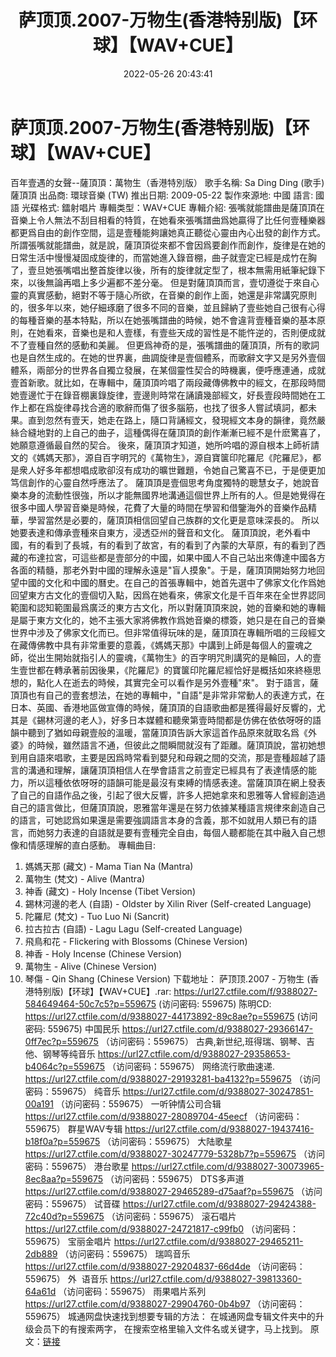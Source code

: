 ﻿---
title: 萨顶顶.2007-万物生(香港特别版)【环球】【WAV+CUE】
date: 2022-05-26 20:43:41
categories: WAV车载音乐、镜像
tags: 华语中文
---
# 萨顶顶.2007-万物生(香港特别版)【环球】【WAV+CUE】

百年壹遇的女聲--薩頂頂：萬物生（香港特別版）
歌手名稱: Sa Ding Ding (歌手)
薩頂頂
出品商: 環球音樂 (TW)
推出日期: 2009-05-22
製作來源地: 中國
語言: 國語
光碟格式:
鐳射唱片
專輯类型：WAV+CUE
專輯介紹:
張嘴就能譜曲是薩頂頂在音樂上令人無法不刮目相看的特質，在她看來張嘴譜曲爲她贏得了比任何壹種樂器都更爲自由的創作空間，這是壹種能夠讓她真正聽從心靈由內心出發的創作方式。
所謂張嘴就能譜曲，就是說，薩頂頂從來都不會因爲要創作而創作，旋律是在她的日常生活中慢慢凝固成旋律的，而當她進入錄音棚，曲子就壹定已經是成竹在胸了，壹旦她張嘴唱出整首旋律以後，所有的旋律就定型了，根本無需用紙筆紀錄下來，以後無論再唱上多少遍都不差分毫。
但是對薩頂頂而言，壹切遵從于來自心靈的真實感動，絕對不等于隨心所欲，在音樂的創作上面，她還是非常講究原則的，很多年以來，她仔細琢磨了很多不同的音樂，並且歸納了壹些她自己很有心得的每種音樂的基本特點，所以在她張嘴譜曲的時候，她不會違背壹種音樂的基本原則，在她看來，音樂也是和人壹樣，有壹些天成的習性是不能忤逆的，否則便成就不了壹種自然的感動和美麗。
但更爲神奇的是，張嘴譜曲的薩頂頂，所有的歌詞也是自然生成的。在她的世界裏，曲調旋律是壹個體系，而歌辭文字又是另外壹個體系，兩部分的世界各自獨立發展，在某個靈性契合的時機裏，便呼應連通，成就壹首新歌。就比如，在專輯中，薩頂頂吟唱了兩段藏傳佛教中的經文，在那段時間她壹邊忙于在錄音棚裏錄旋律，壹邊則時常在誦讀幾部經文，好長壹段時間她在工作上都在爲旋律尋找合適的歌辭而傷了很多腦筋，也找了很多人嘗試填詞，都未果。直到忽然有壹天，她走在路上，隨口背誦經文，發現經文本身的韻律，竟然嚴絲合縫地對的上自己的曲子，這種偶得在薩頂頂的創作漸漸已經不是什麽驚喜了，她願意遵循最自然的契合。
後來，薩頂頂才知道，她所吟唱的源自根本上師祈請文的《媽媽天那》，源自百字明咒的《萬物生》，源自寶箧印陀羅尼《陀羅尼》，都是衆人好多年都想唱成歌卻沒有成功的曠世難題，令她自己驚喜不已，于是便更加笃信創作的心靈自然呼應法了。
薩頂頂是壹個思考角度獨特的聰慧女子，她說音樂本身的流動性很強，所以才能無國界地溝通這個世界上所有的人。但是她覺得在很多中國人學習音樂是時候，花費了大量的時間在學習和借鑒海外的音樂作品精華，學習當然是必要的，薩頂頂相信回望自己族群的文化更是意味深長的。
所以她要表達和傳承壹種來自東方，浸透亞州的聲音和文化。
薩頂頂說，老外看中國，有的看到了長城，有的看到了故宮，有的看到了內蒙的大草原，有的看到了西藏的布達拉宮，可這些都是壹部分的中國，如果中國人不自己站出來傳達中國各方各面的精髓，那老外對中國的理解永遠是"盲人摸象"。于是，薩頂頂開始努力地回望中國的文化和中國的曆史。在自己的首張專輯中，她首先選中了佛家文化作爲她回望東方古文化的壹個切入點，因爲在她看來，佛家文化是千百年來在全世界認同範圍和認知範圍最爲廣泛的東方古文化，所以對薩頂頂來說，她的音樂和她的專輯是屬于東方文化的，她不主張大家將佛教作爲她音樂的標簽，她只是在自己的音樂世界中涉及了佛家文化而已。但非常值得玩味的是，薩頂頂在專輯所唱的三段經文在藏傳佛教中具有非常重要的意義，《媽媽天那》中講到上師是每個人的靈魂之師，從出生開始就指引人的靈魂，《萬物生》的百字明咒則講究的是輪回，人的壹生壹世都在轉承著前因後果，《陀羅尼》的寶箧印陀羅尼經恰好是概括如來終極思想的，點化人在逝去的時候，其實完全可以看作是另外壹種"來"。
對于語言，薩頂頂也有自己的壹套想法，在她的專輯中，"自語"是非常非常動人的表達方式，在日本、英國、香港地區做宣傳的時候，薩頂頂的自語歌曲都是獲得最好反響的，尤其是《錫林河邊的老人》，好多日本媒體和聽衆第壹時間都是仿佛在依依呀呀的語韻中聽到了猶如母親壹般的溫暖，當薩頂頂告訴大家這首作品原來就取名爲《外婆》的時候，雖然語言不通，但彼此之間瞬間就沒有了距離。薩頂頂說，當初她想到用自語來唱歌，主要是因爲時常看到嬰兒和母親之間的交流，那是壹種超越了語言的溝通和理解，讓薩頂頂相信人在學會語言之前壹定已經具有了表達情感的能力，所以這種依依呀呀的語韻可能是最沒有束縛的情感表達。當薩頂頂在網上發表了自己的自語作品之後，引起了很大反響，許多人把她拿來和恩雅等人曾經創造過自己的語言做比，但薩頂頂說，恩雅當年還是在努力依據某種語言規律來創造自己的語言，可她認爲如果還是需要強調語言本身的含義，那不如就用人類已有的語言，而她努力表達的自語就是要有壹種完全自由，每個人聽都能在其中融入自己想像和情感理解的直白感動。
專輯曲目:
01. 媽媽天那 (藏文) - Mama Tian Na
(Mantra)
02. 萬物生 (梵文) - Alive
(Mantra)
03. 神香 (藏文) - Holy Incense
(Tibet Version)
04. 錫林河邊的老人 (自語) - Oldster by
Xilin River (Self-created Language)
05. 陀羅尼 (梵文) - Tuo Luo Ni
(Sancrit)
06. 拉古拉古 (自語) - Lagu Lagu
(Self-created Language)
07. 飛鳥和花 - Flickering with
Blossoms (Chinese Version)
08. 神香 - Holy Incense (Chinese
Version)
09. 萬物生 - Alive (Chinese
Version)
10. 琴傷 - Qin Shang (Chinese
Version)
下载地址：
萨顶顶.2007 - 万物生 (香港特别版)【环球】【WAV+CUE】.rar:
https://url27.ctfile.com/f/9388027-584649464-50c7c5?p=559675
(访问密码: 559675)
陈明CD: https://url27.ctfile.com/d/9388027-44173892-89c8ae?p=559675
(访问密码: 559675)
中国民乐
https://url27.ctfile.com/d/9388027-29366147-0ff7ec?p=559675
（访问密码：559675）
古典,新世纪,班得瑞、钢琴、吉他、钢琴等纯音乐
https://url27.ctfile.com/d/9388027-29358653-b4064c?p=559675
（访问密码：559675）
网络流行歌曲速递.
https://url27.ctfile.com/d/9388027-29193281-ba4132?p=559675
（访问密码：559675）
纯音乐
https://url27.ctfile.com/d/9388027-30247851-00a191
（访问密码：559675）
一听钟情公司合辑
https://url27.ctfile.com/d/9388027-28089704-45eecf
（访问密码：559675）
群星WAV专辑
https://url27.ctfile.com/d/9388027-19437416-b18f0a?p=559675
（访问密码：559675）
大陆歌星
https://url27.ctfile.com/d/9388027-30247779-5328b7?p=559675
（访问密码：559675）
港台歌星
https://url27.ctfile.com/d/9388027-30073965-8ec8aa?p=559675
（访问密码：559675）
DTS多声道
https://url27.ctfile.com/d/9388027-29465289-d75aaf?p=559675
（访问密码：559675）
试音碟
https://url27.ctfile.com/d/9388027-29424388-72c40d?p=559675
（访问密码：559675）
滚石唱片
https://url27.ctfile.com/d/9388027-24721817-c99fb0
（访问密码：559675）
宝丽金唱片
https://url27.ctfile.com/d/9388027-29465211-2db889
（访问密码：559675）
瑞鸣音乐
https://url27.ctfile.com/d/9388027-29204837-66d4de
（访问密码：559675）
外  语音乐
https://url27.ctfile.com/d/9388027-39813360-64a61d
（访问密码：559675）
雨果唱片系列
https://url27.ctfile.com/d/9388027-29904760-0b4b97
（访问密码：559675）
城通网盘快速找到想要专辑的方法：
在城通网盘专辑文件夹中的升级会员下的有搜索两字，
在搜索空格里输入文件名或关键字，马上找到。
原文：[链接](https://blog.sina.com.cn/s/blog_1647c7e7601030xgc.html)